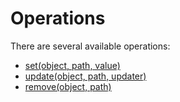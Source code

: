 # Operations

There are several available operations:

* [set(object, path, value)](set/README.md)
* [update(object, path, updater)](update/README.md)
* [remove(object, path)](remove/README.md)
